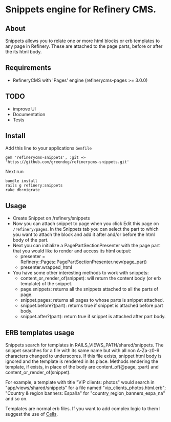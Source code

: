 # Snippets engine for Refinery CMS.

## About

Snippets allows you to relate one or more html blocks or erb templates to any page in Refinery. These are attached to the page parts, before or after the its html body.

## Requirements

* RefineryCMS with 'Pages' engine (refinerycms-pages >= 3.0.0)

## TODO

* improve UI 
* Documentation
* Tests

## Install

Add this line to your applications `Gemfile`

    gem 'refinerycms-snippets', :git => 'https://github.com/greendog/refinerycms-snippets.git'
    
Next run

    bundle install
    rails g refinery:snippets
    rake db:migrate

## Usage

* Create Snippet on /refinery/snippets
* Now you can attach snippet to page when you click Edit this page on `/refinery/pages`. In the Snippets tab you can select the part to which you want to attach the block and add it after and/or before the html body of the part.
* Next you can initialize a PagePartSectionPresenter with the page part that you would like to render and access its html output:
  * presenter = Refinery::Pages::PagePartSectionPresenter.new(page_part)
  * presenter.wrapped_html
* You have some other interesting methods to work with snippets:
  * content_or_render_of(snippet): will return the content body (or erb template) of the snippet. 
  * page.snippets: returns all the snippets attached to all the parts of page.
  * snippet.pages: returns all pages to whose parts is snippet attached.
  * snippet.before?(part): returns true if snippet is attached before part body.
  * snippet.after?(part): return true if snippet is attached after part body.

## ERB templates usage

Snippets search for templates in RAILS_VIEWS_PATH/shared/snippets. The snippet searches for a file with its same name but with all non A-Za-z0-9 characters changed to underscores. If this file exists, snippet html body is ignored and the template is rendered in its place. Methods rendering the template, if exists, in place of the body are content_of(@page, :part) and content_or_render_of(snippet).

For example, a template with title "VIP clients: photos" would search in "app/views/shared/snippets" for a file named "vip_clients_photos.html.erb"; "Country & region banners: España" for "country_region_banners_espa_na" and so on.

Templates are normal erb files. If you want to add complex logic to them I suggest the use of [Cells](http://cells.rubyforge.org/).
